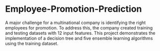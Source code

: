 # Employee-Promotion-Prediction
A major challenge for a multinational company is identifying the right employees for promotion. To address this, the company created training and testing datasets with 12 input features. This project demonstrates the implementation of a decision tree and five ensemble learning algorithms using the training dataset.
